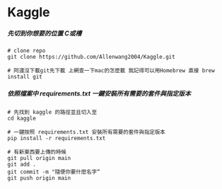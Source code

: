 # Kaggle

##### 先切到你想要的位置 C或槽

```
# clone repo
git clone https://github.com/Allenwang2004/Kaggle.git

# 阿還沒下載git先下載 上網查一下mac的怎麼載 我記得可以用Homebrew 直接 brew install git

```

##### 依照檔案中 requirements.txt 一鍵安裝所有需要的套件與指定版本

```
# 先找到 kaggle 的路徑並且切入至
cd kaggle

# 一鍵按照 requirements.txt 安裝所有需要的套件與指定版本
pip install -r requirements.txt

```

```
# 有新東西要上傳的時候
git pull origin main
git add .
git commit -m "隨便你要什麼名字“
git push origin main

```
